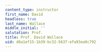 ```yaml
---
content_type: instructor
first_name: David
headless: true
last_name: Wallace
middle_initial: ''
salutation: Prof.
title: Prof. David Wallace
uid: d6a1ef15-1b39-bc32-5637-efa93ea0c792
---
```

